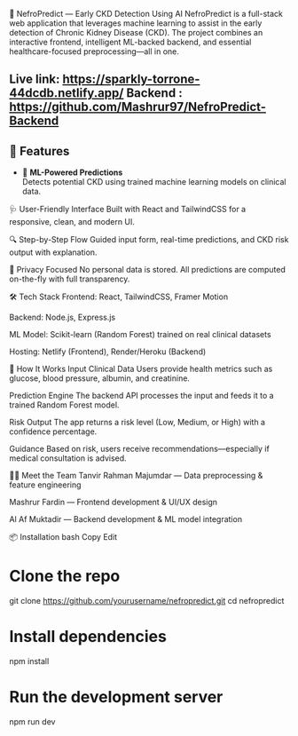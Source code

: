 🔬 NefroPredict — Early CKD Detection Using AI
NefroPredict is a full-stack web application that leverages machine learning to assist in the early detection of Chronic Kidney Disease (CKD). The project combines an interactive frontend, intelligent ML-backed backend, and essential healthcare-focused preprocessing—all in one.

Live link: https://sparkly-torrone-44dcdb.netlify.app/
Backend  :   https://github.com/Mashrur97/NefroPredict-Backend
---

## 🌟 Features

- 🧠 **ML-Powered Predictions**  
  Detects potential CKD using trained machine learning models on clinical data.

🩺 User-Friendly Interface
Built with React and TailwindCSS for a responsive, clean, and modern UI.

🔍 Step-by-Step Flow
Guided input form, real-time predictions, and CKD risk output with explanation.

🔐 Privacy Focused
No personal data is stored. All predictions are computed on-the-fly with full transparency.

🛠 Tech Stack
Frontend: React, TailwindCSS, Framer Motion

Backend: Node.js, Express.js

ML Model: Scikit-learn (Random Forest) trained on real clinical datasets

Hosting: Netlify (Frontend), Render/Heroku (Backend)

🚀 How It Works
Input Clinical Data
Users provide health metrics such as glucose, blood pressure, albumin, and creatinine.

Prediction Engine
The backend API processes the input and feeds it to a trained Random Forest model.

Risk Output
The app returns a risk level (Low, Medium, or High) with a confidence percentage.

Guidance
Based on risk, users receive recommendations—especially if medical consultation is advised.

👨‍💻 Meet the Team
Tanvir Rahman Majumdar — Data preprocessing & feature engineering

Mashrur Fardin — Frontend development & UI/UX design

Al Af Muktadir — Backend development & ML model integration

📦 Installation
bash
Copy
Edit
# Clone the repo
git clone https://github.com/yourusername/nefropredict.git
cd nefropredict

# Install dependencies
npm install

# Run the development server
npm run dev
